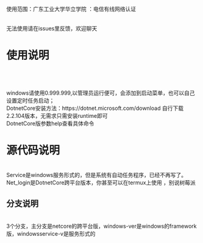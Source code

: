 使用范围：广东工业大学华立学院 ：电信有线网络认证<br/><br/>

无法使用请在issues里反馈，欢迎聊天
<h1>使用说明</h1><br/>
<br/>
<br/>
windows请使用0.999.999,以管理员运行便可，会添加到启动菜单，也可以自己设置定时任务启动；<br/>
DotnetCore安装方法：https://dotnet.microsoft.com/download  自行下载2.2.104版本，无需求只需安装runtime即可<br/>
DotnetCore版参数help查看具体命令
<br/>
<h1>源代码说明</h1>
<br/>Service是windows服务形式的，但是系统有自动任务程序，已经不再写了。<br/>
Net_login是DotnetCore跨平台版本，你甚至可以在termux上使用 ，别说树莓派<br/>
<h2>分支说明</h2>
<br/>3个分支，主分支是netcore的跨平台版，windows-ver是windows的framework版，windowsservice-v是服务形式的
